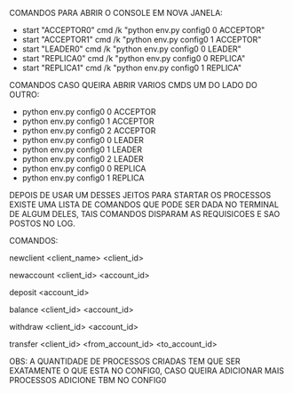 COMANDOS PARA ABRIR O CONSOLE EM NOVA JANELA:

- start "ACCEPTOR0" cmd /k "python env.py config0 0 ACCEPTOR"
- start "ACCEPTOR1" cmd /k "python env.py config0 1 ACCEPTOR"
- start "LEADER0" cmd /k "python env.py config0 0 LEADER"
- start "REPLICA0" cmd /k "python env.py config0 0 REPLICA"
- start "REPLICA1" cmd /k "python env.py config0 1 REPLICA"

COMANDOS CASO QUEIRA ABRIR VARIOS CMDS UM DO LADO DO OUTRO:

- python env.py config0 0 ACCEPTOR
- python env.py config0 1 ACCEPTOR
- python env.py config0 2 ACCEPTOR
- python env.py config0 0 LEADER
- python env.py config0 1 LEADER
- python env.py config0 2 LEADER
- python env.py config0 0 REPLICA
- python env.py config0 1 REPLICA

DEPOIS DE USAR UM DESSES JEITOS PARA STARTAR OS PROCESSOS EXISTE UMA LISTA DE COMANDOS QUE PODE SER DADA NO TERMINAL DE ALGUM DELES, TAIS COMANDOS
DISPARAM AS REQUISICOES E SAO POSTOS NO LOG.

COMANDOS:

newclient <client_name> <client_id>

newaccount <client_id> <account_id>

deposit <account_id> <amount>

balance <client_id> <account_id>

withdraw <client_id> <account_id> <amount>

transfer <client_id> <from_account_id> <to_account_id> <amount>

OBS: A QUANTIDADE DE PROCESSOS CRIADAS TEM QUE SER EXATAMENTE O QUE ESTA NO CONFIG0, CASO QUEIRA ADICIONAR MAIS PROCESSOS ADICIONE TBM NO CONFIG0
